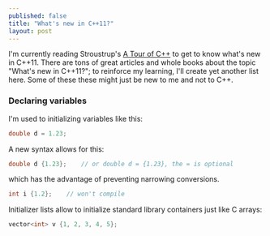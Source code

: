 ```yaml
---
published: false
title: "What's new in C++11?"
layout: post
---
```


I'm currently reading Stroustrup's [A Tour of C++](http://www.stroustrup.com/Tour.html) to get to know what's new in C++11. There are tons of great articles and whole books about the topic "What's new in C++11?"; to reinforce my learning, I'll create yet another list here. Some of these these might just be new to me and not to C++.

### Declaring variables

I'm used to initializing variables like this:

```cpp
double d = 1.23;
```

A new syntax allows for this:

```cpp
double d {1.23};	// or double d = {1.23}, the = is optional
```

which has the advantage of preventing narrowing conversions.

```cpp
int i {1.2};	// won't compile
```

Initializer lists allow to initialize standard library containers just like C arrays:

```cpp
vector<int> v {1, 2, 3, 4, 5};
```
